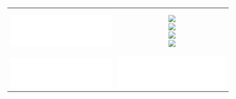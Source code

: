 <table>
  <tr>
    <td>
      <picture>
  <img src="/metrics_languages.svg" alt="Metrics">
</picture>
    </td>
<td> 
      <p align="center">
    <img src="https://skillicons.dev/icons?i=java,spring,idea,kafka,docker,aws" /><br>
    <img src="https://skillicons.dev/icons?i=jenkins,git,maven,postgres,mongodb" /><br>
   <img src="https://skillicons.dev/icons?i=bash,hibernate,github,mysql,githubactions,postman" /><br>
    <img src="https://skillicons.dev/icons?i=atom,css,html,js,vscode" />
</p>
    </td>
  </tr>
  <tr>
    <td>
     <picture>
  <img src="/metrics_music.svg" alt="Metrics">
</picture>
    </td>
  <td>
  <picture>
  <img src="/metrics_repos.svg" alt="Metrics">
</picture>
</td>
  </tr>
</table>

